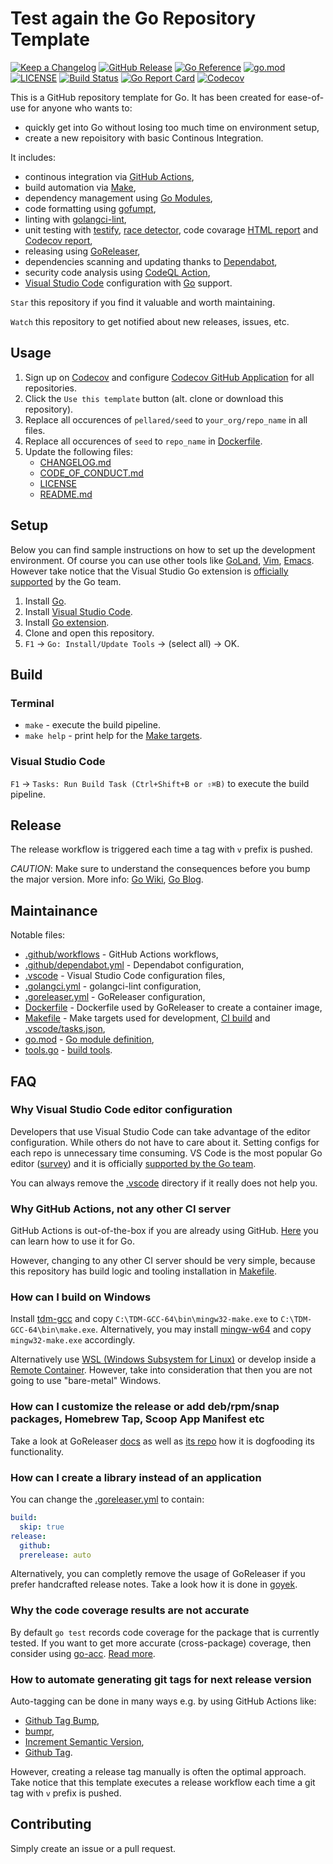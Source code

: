 # Test again the Go Repository Template

[![Keep a Changelog](https://img.shields.io/badge/changelog-Keep%20a%20Changelog-%23E05735)](CHANGELOG.md)
[![GitHub Release](https://img.shields.io/github/v/release/pellared/seed)](https://github.com/pellared/seed/releases)
[![Go Reference](https://pkg.go.dev/badge/github.com/pellared/seed.svg)](https://pkg.go.dev/github.com/pellared/seed)
[![go.mod](https://img.shields.io/github/go-mod/go-version/pellared/seed)](go.mod)
[![LICENSE](https://img.shields.io/github/license/pellared/seed)](LICENSE)
[![Build Status](https://img.shields.io/github/workflow/status/pellared/seed/build)](https://github.com/pellared/seed/actions?query=workflow%3Abuild+branch%3Amain)
[![Go Report Card](https://goreportcard.com/badge/github.com/pellared/seed)](https://goreportcard.com/report/github.com/pellared/seed)
[![Codecov](https://codecov.io/gh/pellared/seed/branch/main/graph/badge.svg)](https://codecov.io/gh/pellared/seed)

This is a GitHub repository template for Go. It has been created for ease-of-use for anyone who wants to:

- quickly get into Go without losing too much time on environment setup,
- create a new repoisitory with basic Continous Integration.

It includes:

- continous integration via [GitHub Actions](https://github.com/features/actions),
- build automation via [Make](https://www.gnu.org/software/make),
- dependency management using [Go Modules](https://github.com/golang/go/wiki/Modules),
- code formatting using [gofumpt](https://github.com/mvdan/gofumpt),
- linting with [golangci-lint](https://github.com/golangci/golangci-lint),
- unit testing with [testify](https://github.com/stretchr/testify), [race detector](https://blog.golang.org/race-detector), code covarage [HTML report](https://blog.golang.org/cover) and [Codecov report](https://codecov.io/),
- releasing using [GoReleaser](https://github.com/goreleaser/goreleaser),
- dependencies scanning and updating thanks to [Dependabot](https://dependabot.com),
- security code analysis using [CodeQL Action](https://docs.github.com/en/github/finding-security-vulnerabilities-and-errors-in-your-code/about-code-scanning),
- [Visual Studio Code](https://code.visualstudio.com) configuration with [Go](https://code.visualstudio.com/docs/languages/go) support.

`Star` this repository if you find it valuable and worth maintaining.

`Watch` this repository to get notified about new releases, issues, etc.

## Usage

1. Sign up on [Codecov](https://codecov.io/) and configure [Codecov GitHub Application](https://github.com/apps/codecov) for all repositories.
1. Click the `Use this template` button (alt. clone or download this repository).
1. Replace all occurences of `pellared/seed` to `your_org/repo_name` in all files.
1. Replace all occurences of `seed` to `repo_name` in [Dockerfile](Dockerfile).
1. Update the following files:
   - [CHANGELOG.md](CHANGELOG.md)
   - [CODE_OF_CONDUCT.md](CODE_OF_CONDUCT.md)
   - [LICENSE](LICENSE)
   - [README.md](README.md)

## Setup

Below you can find sample instructions on how to set up the development environment.
Of course you can use other tools like [GoLand](https://www.jetbrains.com/go/), [Vim](https://github.com/fatih/vim-go), [Emacs](https://github.com/dominikh/go-mode.el). However take notice that the Visual Studio Go extension is [officially supported](https://blog.golang.org/vscode-go) by the Go team.

1. Install [Go](https://golang.org/doc/install).
1. Install [Visual Studio Code](https://code.visualstudio.com/).
1. Install [Go extension](https://code.visualstudio.com/docs/languages/go).
1. Clone and open this repository.
1. `F1` -> `Go: Install/Update Tools` -> (select all) -> OK.

## Build

### Terminal

- `make` - execute the build pipeline.
- `make help` - print help for the [Make targets](Makefile).

### Visual Studio Code

`F1` → `Tasks: Run Build Task (Ctrl+Shift+B or ⇧⌘B)` to execute the build pipeline.

## Release

The release workflow is triggered each time a tag with `v` prefix is pushed.

_CAUTION_: Make sure to understand the consequences before you bump the major version. More info: [Go Wiki](https://github.com/golang/go/wiki/Modules#releasing-modules-v2-or-higher), [Go Blog](https://blog.golang.org/v2-go-modules).

## Maintainance

Notable files:

- [.github/workflows](.github/workflows) - GitHub Actions workflows,
- [.github/dependabot.yml](.github/dependabot.yml) - Dependabot configuration,
- [.vscode](.vscode) - Visual Studio Code configuration files,
- [.golangci.yml](.golangci.yml) - golangci-lint configuration,
- [.goreleaser.yml](.goreleaser.yml) - GoReleaser configuration,
- [Dockerfile](Dockerfile) - Dockerfile used by GoReleaser to create a container image,
- [Makefile](Makefile) - Make targets used for development, [CI build](.github/workflows) and [.vscode/tasks.json](.vscode/tasks.json),
- [go.mod](go.mod) - [Go module definition](https://github.com/golang/go/wiki/Modules#gomod),
- [tools.go](tools.go) - [build tools](https://github.com/golang/go/wiki/Modules#how-can-i-track-tool-dependencies-for-a-module).

## FAQ

### Why Visual Studio Code editor configuration

Developers that use Visual Studio Code can take advantage of the editor configuration. While others do not have to care about it. Setting configs for each repo is unnecessary time consuming. VS Code is the most popular Go editor ([survey](https://blog.golang.org/survey2019-results)) and it is officially [supported by the Go team](https://blog.golang.org/vscode-go).

You can always remove the [.vscode](.vscode) directory if it really does not help you.

### Why GitHub Actions, not any other CI server

GitHub Actions is out-of-the-box if you are already using GitHub.
[Here](https://github.com/mvdan/github-actions-golang) you can learn how to use it for Go.

However, changing to any other CI server should be very simple, because this repository has build logic and tooling installation in [Makefile](Makefile).

### How can I build on Windows

Install [tdm-gcc](https://jmeubank.github.io/tdm-gcc/) and copy `C:\TDM-GCC-64\bin\mingw32-make.exe` to `C:\TDM-GCC-64\bin\make.exe`. Alternatively, you may install [mingw-w64](http://mingw-w64.org/doku.php) and copy `mingw32-make.exe` accordingly.

Alternatively use [WSL (Windows Subsystem for Linux)](https://docs.microsoft.com/en-us/windows/wsl/install-win10) or develop inside a [Remote Container](https://code.visualstudio.com/docs/remote/containers). However, take into consideration that then you are not going to use "bare-metal" Windows.

### How can I customize the release or add deb/rpm/snap packages, Homebrew Tap, Scoop App Manifest etc

Take a look at GoReleaser [docs](https://goreleaser.com/customization/) as well as [its repo](https://github.com/goreleaser/goreleaser/) how it is dogfooding its functionality.

### How can I create a library instead of an application

You can change the [.goreleaser.yml](.goreleaser.yml) to contain:

```yaml
build:
  skip: true
release:
  github:
  prerelease: auto
```

Alternatively, you can completly remove the usage of GoReleaser if you prefer handcrafted release notes. Take a look how it is done in [goyek](https://github.com/goyek/goyek).

### Why the code coverage results are not accurate

By default `go test` records code coverage for the package that is currently tested. If you want to get more accurate (cross-package) coverage, then consider using [go-acc](https://github.com/ory/go-acc). [Read more](https://www.ory.sh/golang-go-code-coverage-accurate/).

### How to automate generating git tags for next release version

Auto-tagging can be done in many ways e.g. by using GitHub Actions like:

- [Github Tag Bump](https://github.com/marketplace/actions/github-tag-bump),
- [bumpr](https://github.com/marketplace/actions/bumpr-bump-version-when-merging-pull-request-with-specific-labels),
- [Increment Semantic Version](https://github.com/marketplace/actions/increment-semantic-version),
- [Github Tag](https://github.com/marketplace/actions/github-tag).

However, creating a release tag manually is often the optimal approach. Take notice that this template executes a release workflow each time a git tag with `v` prefix is pushed.

## Contributing

Simply create an issue or a pull request.
